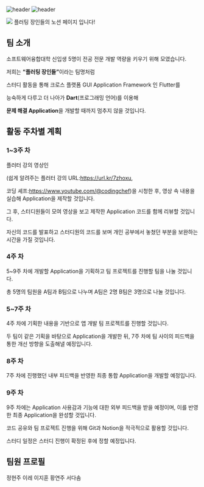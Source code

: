![header](https://capsule-render.vercel.app/api?type=waving&color=auto&height=200&section=header&text=flutting%20masters&fontSize=80)
![header](https://capsule-render.vercel.app/api?type=waving&color=gradient&height=200&section=footer&text=2023-2%20플러팅%20장인들&fontSize=50)

<a href="https://www.notion.so/08fe6d242f3b482cb113db001ac646da?v=8c1de66a928a403cb0ebb7caaff02176"><img src="https://img.shields.io/badge/NOTION-00000?style=flat-square&logo=Notion&logoColor=white"/></a>   플러팅 장인들의 노션 페이지 입니다!

## 팀 소개

소프트웨어융합대학 신입생 5명이 전공 전문 개발 역량을 키우기 위해 모였습니다. 

저희는 <b>“플러팅 장인들”</b>이라는 팀명처럼 

스터디 활동을 통해 크로스 플랫폼 GUI Application Framework 인 Flutter를 

능숙하게 다루고 더 나아가 <b>Dart</b>(프로그래밍 언어)를 이용해

<b>문제 해결 Application</b>을 개발할 때까지 멈추지 않을 것입니다.

## 활동 주차별 계획

### 1~3주 차
플러터 강의 영상인

(쉽게 알려주는 플러터 강의 URL:https://url.kr/7zhoxu, 

코딩 셰프:https://www.youtube.com/@codingchef)을 시청한 후, 영상 속 내용을 실습해 Application을 제작할 것입니다. 

그 후, 스터디원들이 모여 영상을 보고 제작한 Application 코드를 함께 리뷰할 것입니다. 

자신의 코드를 발표하고 스터디원의 코드를 보며 개인 공부에서 놓쳤던 부분을 보완하는 시간을 가질 것입니다.

### 4주 차
5~9주 차에 개발할 Application을 기획하고 팀 프로젝트를 진행할 팀을 나눌 것입니다.

총 5명의 팀원을 A팀과 B팀으로 나누며 A팀은 2명 B팀은 3명으로 나눌 것입니다.

### 5~7주 차
4주 차에 기획한 내용을 기반으로 앱 개발 팀 프로젝트를 진행할 것입니다. 

두 팀이 같은 기획을 바탕으로 Application을 개발한 뒤, 7주 차에 팀 사이의 피드백을 통한 개선 방향을 도출해낼 예정입니다. 

### 8주 차
7주 차에 진행했던 내부 피드백을 반영한 최종 통합 Application을 개발할 예정입니다.

### 9주 차
9주 차에는 Application 사용감과 기능에 대한 외부 피드백을 받을 예정이며, 이를 반영한 최종 Application을 완성할 것입니다.

코드 공유와 팀 프로젝트 진행을 위해 Git과 Notion을 적극적으로 활용할 것입니다. 

스터디 일정은 스터디 진행이 확정된 후에 정할 예정입니다.

## 팀원 프로필

정현주
이레
이지훈
황연주
서다솜
